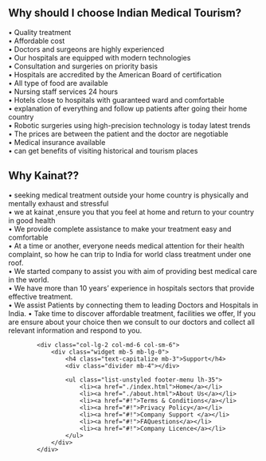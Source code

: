 <section class="section about-page">
	<div class="container">
		<div class="row">
			<div class="col-lg-4">
				<h2 class="title-color">Why should I choose Indian Medical Tourism?</h2>
			</div>
			<div class="col-lg-8">
				<p> •	Quality treatment <br>
					•	Affordable cost <br>
					•	Doctors and surgeons are highly experienced <br>
					•	Our hospitals are equipped with modern technologies <br>
					•	Consultation and surgeries on priority basis <br>
					•	Hospitals are accredited by the American Board of certification <br>
					•	All type of food are available <br>
					•	Nursing staff services 24 hours <br>
					•	Hotels close to hospitals with guaranteed  ward and comfortable <br>
					•	explanation of everything and follow up patients after going their home country <br>
					•	Robotic surgeries using high-precision technology is today latest trends <br>
					•	The prices are between the patient and the doctor are negotiable <br>
					•	Medical insurance available <br>
					•	can get benefits of visiting  historical and tourism places</p>
			</div>
		</div>
	</div>
</section>




<section class="section about-page">
	<div class="container">
		<div class="row">
			<div class="col-lg-4">
				<h2 class="title-color">Why Kainat??</h2>
			</div>
			<div class="col-lg-8">
				<p> •	seeking medical treatment outside your home country is physically and mentally exhaust and stressful <br>
					•	we at kainat ,ensure you that you feel at home and return to your country in good health <br>
					•	We provide complete assistance to make your treatment easy and comfortable <br>
					•	At a time or another, everyone needs medical attention for their health complaint, so how he can trip to India for world class treatment under one roof. <br>
					•	We started company to assist you with aim of providing best medical care in the world. <br>
					•	We have more than 10 years’ experience in hospitals sectors that provide effective treatment. <br>
					•	We assist Patients by connecting them to leading Doctors and Hospitals in India.
					•	Take time to discover affordable treatment, facilities we offer, If you are ensure about your choice then we consult to our doctors and collect all relevant information and respond to you.</p>
			</div>
		</div>
	</div>
</section>



			<div class="col-lg-2 col-md-6 col-sm-6">
				<div class="widget mb-5 mb-lg-0">
					<h4 class="text-capitalize mb-3">Support</h4>
					<div class="divider mb-4"></div>

					<ul class="list-unstyled footer-menu lh-35">
						<li><a href="./index.html">Home</a></li>
						<li><a href="./about.html">About Us</a></li>
						<li><a href="#!">Terms & Conditions</a></li>
						<li><a href="#!">Privacy Policy</a></li>
						<li><a href="#!">Company Support </a></li>
						<li><a href="#!">FAQuestions</a></li>
						<li><a href="#!">Company Licence</a></li>
					</ul>
				</div>
			</div>